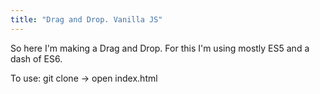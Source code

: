 ```yaml
---
title: "Drag and Drop. Vanilla JS"
---
```


So here I'm making a Drag and Drop. For this I'm using mostly ES5 and a dash of ES6.

To use: git clone -> open index.html